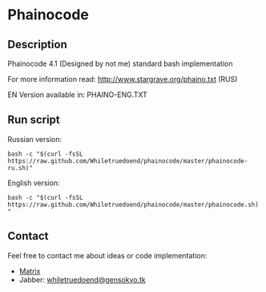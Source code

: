 # Phainocode

## Description

Phainocode 4.1 (Designed by not me) standard bash implementation

For more information read: http://www.stargrave.org/phaino.txt (RUS)

EN Version available in: PHAINO-ENG.TXT

## Run script

Russian version:

`bash -c "$(curl -fsSL https://raw.github.com/Whiletruedoend/phainocode/master/phainocode-ru.sh)"`

English version:

`bash -c "$(curl -fsSL https://raw.github.com/Whiletruedoend/phainocode/master/phainocode.sh)"`

## Contact
Feel free to contact me about ideas or code implementation:

- [Matrix](https://matrix.to/#/@whiletruedoend:matrix.org)
- Jabber: whiletruedoend@gensokyo.tk
